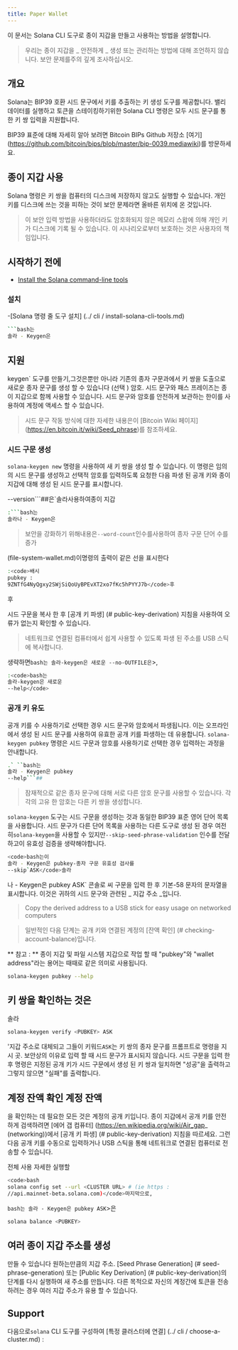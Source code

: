 ```yaml
---
title: Paper Wallet
---
```


이 문서는 Solana CLI 도구로 종이 지갑을 만들고 사용하는 방법을 설명합니다.

> 우리는 종이 지갑을 _ 안전하게 _ 생성 또는 관리하는 방법에 대해 조언하지 않습니다. 보안 문제를주의 깊게 조사하십시오.

## 개요

Solana는 BIP39 호환 시드 문구에서 키를 추출하는 키 생성 도구를 제공합니다. 밸리데이터를 실행하고 토큰을 스테이킹하기위한 Solana CLI 명령은 모두 시드 문구를 통한 키 쌍 입력을 지원합니다.

BIP39 표준에 대해 자세히 알아 보려면 Bitcoin BIPs Github 저장소 \[여기\] (https://github.com/bitcoin/bips/blob/master/bip-0039.mediawiki)를 방문하세요.

## 종이 지갑 사용

Solana 명령은 키 쌍을 컴퓨터의 디스크에 저장하지 않고도 실행할 수 있습니다. 개인 키를 디스크에 쓰는 것을 피하는 것이 보안 문제라면 올바른 위치에 온 것입니다.

> 이 보안 입력 방법을 사용하더라도 암호화되지 않은 메모리 스왑에 의해 개인 키가 디스크에 기록 될 수 있습니다. 이 시나리오로부터 보호하는 것은 사용자의 책임입니다.

## 시작하기 전에

- [Install the Solana command-line tools](../cli/install-solana-cli-tools.md)

### 설치

-\[Solana 명령 줄 도구 설치\] (../ cli / install-solana-cli-tools.md)

```bash
```bash는
솔라 - Keygen은
```

## 지원

keygen` 도구를 만들기,그것은뿐만 아니라 기존의 종자 구문과에서 키 쌍을 도출으로 새로운 종자 문구를 생성 할 수 있습니다 (선택 ) 암호. 시드 문구와 패스 프레이즈는 종이 지갑으로 함께 사용할 수 있습니다. 시드 문구와 암호를 안전하게 보관하는 한이를 사용하여 계정에 액세스 할 수 있습니다.

> 시드 문구 작동 방식에 대한 자세한 내용은이 \[Bitcoin Wiki 페이지\] (https://en.bitcoin.it/wiki/Seed_phrase)를 참조하세요.

### 시드 구문 생성

`solana-keygen new` 명령을 사용하여 새 키 쌍을 생성 할 수 있습니다. 이 명령은 임의의 시드 문구를 생성하고 선택적 암호를 입력하도록 요청한 다음 파생 된 공개 키와 종이 지갑에 대해 생성 된 시드 문구를 표시합니다.

--version```##은`솔라사용하여종이 지갑

```bash
:```bash는
솔라나 - Keygen은
```

> 보안을 강화하기 위해내용은`--word-count`인수를사용하여 종자 구문 단어 수를 증가

(file-system-wallet.md)이명령의 출력이 같은 선을 표시한다

```bash
:<code>배시
pubkey :
9ZNTfG4NyQgxy2SWjSiQoUyBPEvXT2xo7fKc5hPYYJ7b</code>후
```

후

시드 구문을 복사 한 후 \[공개 키 파생\] (# public-key-derivation) 지침을 사용하여 오류가 없는지 확인할 수 있습니다.

> 네트워크로 연결된 컴퓨터에서 쉽게 사용할 수 있도록 파생 된 주소를 USB 스틱에 복사합니다.

생략하면`bash는
솔라-keygen은 새로운
--no-OUTFILE은`>,

```bash
:<code>bash는
솔라-keygen은 새로운
--help</code>
```

### 공개 키 유도

공개 키를 수 사용하기로 선택한 경우 시드 문구와 암호에서 파생됩니다. 이는 오프라인에서 생성 된 시드 문구를 사용하여 유효한 공개 키를 파생하는 데 유용합니다. `solana-keygen pubkey` 명령은 시드 구문과 암호를 사용하기로 선택한 경우 입력하는 과정을 안내합니다.

```bash
.` ``bash는
솔라 - Keygen은 pubkey
--help```##
```

> 잠재적으로 같은 종자 문구에 대해 서로 다른 암호 문구를 사용할 수 있습니다. 각각의 고유 한 암호는 다른 키 쌍을 생성합니다.

`solana-keygen` 도구는 시드 구문을 생성하는 것과 동일한 BIP39 표준 영어 단어 목록을 사용합니다. 시드 문구가 다른 단어 목록을 사용하는 다른 도구로 생성 된 경우 여전히`solana-keygen`을 사용할 수 있지만`--skip-seed-phrase-validation` 인수를 전달하고이 유효성 검증을 생략해야합니다.

```bash
<code>bash는이
솔라 - Keygen은 pubkey-종자 구문 유효성 검사를
--skip`ASK</code>솔라
```

나 - Keygen은 pubkey ASK` 콘솔로 씨 구문을 입력 한 후 기본-58 문자의 문자열을 표시합니다. 이것은 귀하의 시드 문구와 관련된 _ 지갑 주소 _입니다.

> Copy the derived address to a USB stick for easy usage on networked computers

> 일반적인 다음 단계는 공개 키와 연결된 계정의 \[잔액 확인\] (# checking-account-balance)입니다.

** 참고 : ** 종이 지갑 및 파일 시스템 지갑으로 작업 할 때 "pubkey"와 "wallet address"라는 용어는 때때로 같은 의미로 사용됩니다.

```bash
solana-keygen pubkey --help
```

## 키 쌍을 확인하는 것은

솔라

```bash
solana-keygen verify <PUBKEY> ASK
```

'지갑 주소로 대체되고 그들이 키워드`ASK`는 키 쌍의 종자 문구를 프롬프트로 명령을 지시 곳. 보안상의 이유로 입력 할 때 시드 문구가 표시되지 않습니다. 시드 구문을 입력 한 후 명령은 지정된 공개 키가 시드 구문에서 생성 된 키 쌍과 일치하면 "성공"을 출력하고 그렇지 않으면 "실패"를 출력합니다.

## 계정 잔액 확인 계정 잔액

을 확인하는 데 필요한 모든 것은 계정의 공개 키입니다. 종이 지갑에서 공개 키를 안전하게 검색하려면 \[에어 갭 컴퓨터\] (https://en.wikipedia.org/wiki/Air_gap_ (networking))에서 \[공개 키 파생\] (# public-key-derivation) 지침을 따르세요. 그런 다음 공개 키를 수동으로 입력하거나 USB 스틱을 통해 네트워크로 연결된 컴퓨터로 전송할 수 있습니다.

전체 사용 자세한 실행할

```bash
<code>bash
solana config set --url <CLUSTER URL> # (ie https :
//api.mainnet-beta.solana.com)</code>마지막으로,
```

`bash는
솔라 - Keygen은 pubkey
ASK`>은

```bash
solana balance <PUBKEY>
```

## 여러 종이 지갑 주소를 생성

만들 수 있습니다 원하는만큼의 지갑 주소. \[Seed Phrase Generation\] (# seed-phrase-generation) 또는 \[Public Key Derivation\] (# public-key-derivation)의 단계를 다시 실행하여 새 주소를 만듭니다. 다른 목적으로 자신의 계정간에 토큰을 전송하려는 경우 여러 지갑 주소가 유용 할 수 있습니다.

## Support

다음으로`solana` CLI 도구를 구성하여 \[특정 클러스터에 연결\] (../ cli / choose-a-cluster.md) :
